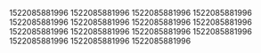 1522085881996
1522085881996
1522085881996
1522085881996
1522085881996
1522085881996
1522085881996
1522085881996
1522085881996
1522085881996
1522085881996
1522085881996
1522085881996
1522085881996
1522085881996